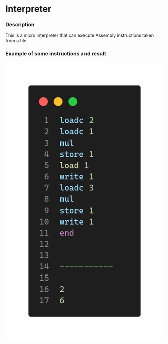 <h1> Interpreter  </h1>


<h3> Description  </h3>

<p>
This is a micro interpreter that can execute Assembly instructions taken from a file
</p>

<h3> Example of some instructions and result  </h3>

![alt text](https://github.com/yassineaitmalek/interpreter/blob/master/image.png?raw=true)
